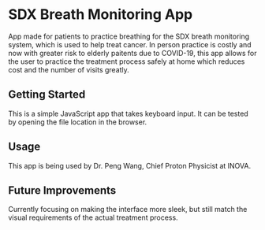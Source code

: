 # SDX Breath Monitoring App
App made for patients to practice breathing for the SDX breath monitoring system, which is used to help treat cancer. In person practice is costly and now with greater risk to elderly paitents due to COVID-19, this app allows for the user to practice the treatment process safely at home which reduces cost and the number of visits greatly.

## Getting Started
This is a simple JavaScript app that takes keyboard input. It can be tested by opening the file location in the browser.

## Usage
This app is being used by Dr. Peng Wang, Chief Proton Physicist at INOVA.

## Future Improvements
Currently focusing on making the interface more sleek, but still match the visual requirements of the actual treatment process.
